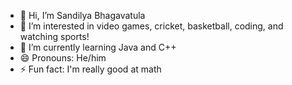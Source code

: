 - 👋 Hi, I’m Sandilya Bhagavatula
- 👀 I’m interested in video games, cricket, basketball, coding, and watching sports!
- 🌱 I’m currently learning Java and C++
- 😄 Pronouns: He/him
- ⚡ Fun fact: I'm really good at math

<!---
sandilyabhag09/sandilyabhag09 is a ✨ special ✨ repository because its `README.md` (this file) appears on your GitHub profile.
You can click the Preview link to take a look at your changes.
--->
